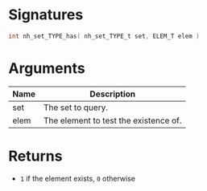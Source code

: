 <!-- start reference -->

# Signatures

```c
int nh_set_TYPE_has( nh_set_TYPE_t set, ELEM_T elem )
```

# Arguments

|Name|Description|
|---|---|
|set|The set to query.|
|elem|The element to test the existence of.|

# Returns

- `1` if the element exists, `0` otherwise

<!-- end reference -->
